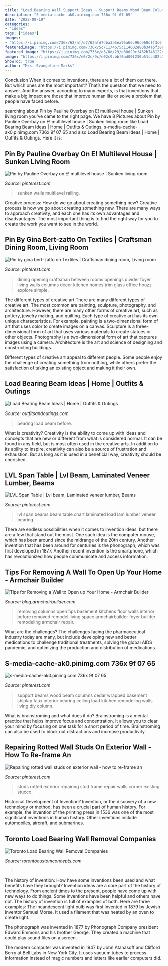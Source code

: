 ```yaml
---
title: "Load Bearing Wall Support Ideas ~ Support Beams Wood Beam Columns Cedar Wrapped Basement Shiplap Faux Interior Bearing Ceiling Load Kitchen Remodeling Walls Living Diy Column"
description: "S-media-cache-ak0.pinimg.com 736x 9f 07 65"
date: "2022-09-19"
categories:
- "ideas"
tags: ["ideas"]
images:
- "https://i.pinimg.com/736x/62/af/d7/62afd7dba3a5ea95a66c96ce60dff3c6.jpg"
featuredImage: "https://i.pinimg.com/736x/5c/11/46/5c114602e80b34a5f38e13af77627da6--beams-support.jpg"
featured_image: "https://i.pinimg.com/736x/e3/8d/29/e38d29cf432b746122d0f90c369b7e8b--sunken-living-room-modern-living-rooms.jpg"
image: "https://i.pinimg.com/736x/e0/2c/9c/e02c9cbbf0ad00f230b51cc482c371bf--wall-stud-house-repair.jpg"
ShowToc: true
author: "Mrs. Evangeline Marks"
---
```



Conclusion
When it comes to inventions, there are a lot of them out there. But which ones are the most important? That’s the question that we need to answer. And the answer, according to many experts, is that inventions that make a big impact are those that improve human life or solve a problem that people have faced before.

	

		
searching about Pin by Pauline Overbay on E! multilevel house | Sunken living room you've came to the right page. We have 8 Pictures about Pin by Pauline Overbay on E! multilevel house | Sunken living room like Load Bearing Beam Ideas | Home | Outfits &amp; Outings, s-media-cache-ak0.pinimg.com 736x 9f 07 65 and also Load Bearing Beam Ideas | Home | Outfits &amp; Outings. Here it is:
		
    
## Pin By Pauline Overbay On E! Multilevel House | Sunken Living Room

<img loading=lazy src="https://i.pinimg.com/736x/e3/8d/29/e38d29cf432b746122d0f90c369b7e8b--sunken-living-room-modern-living-rooms.jpg" onerror="this.onerror=null;this.src='https://tse2.mm.bing.net/th?id=OIP.iUjsxtWgrHydV6gBUUw2eQHaF7&amp;pid=15.1';" alt="Pin by Pauline Overbay on E! multilevel house | Sunken living room">

_Source: pinterest.com_

>sunken walls multilevel railing. 

	

Creative process: How do we go about creating something new?
Creative process is how we go about creating something new. There are many ways to approach creativity, and each one has its own advantages and disadvantages. The most important thing is to find the right way for you to create the work you want to see in the world.

    
## Pin By Gina Bert-zatto On Textiles | Craftsman Dining Room, Living Room

<img loading=lazy src="https://i.pinimg.com/736x/7a/41/78/7a417892465be95eac26c2fe874ea0c8--craftsman-dining-room-craftsman-homes.jpg" onerror="this.onerror=null;this.src='https://tse4.mm.bing.net/th?id=OIP.PWTdwiVcegWlvAA2KD3a0gAAAA&amp;pid=15.1';" alt="Pin by gina bert-zatto on Textiles | Craftsman dining room, Living room">

_Source: pinterest.com_

>dining opening craftsman between rooms openings divider foyer living walls columns decor kitchen homes trim glass office houzz explore simple. 

	

The different types of creative art
There are many different types of creative art. The most common are painting, sculpture, photography, and architecture. However, there are many other forms of creative art, such as pottery, jewelry making, and quilting.
Each type of creative art has its own unique characteristics. For example, painting is a two-dimensional form of art that uses color to create images on a canvas. Sculpture is a three-dimensional form of art that uses various materials to create statues or other objects. Photography is a two-dimensional form of art that captures images using a camera. Architecture is the art and science of designing and constructing buildings.

Different types of creative art appeal to different people. Some people enjoy the challenge of creating something from nothing, while others prefer the satisfaction of taking an existing object and making it their own.

    
## Load Bearing Beam Ideas | Home | Outfits &amp; Outings

<img loading=lazy src="https://outfitsandoutings.com/wp-content/uploads/2020/07/IMG_3330-750x1000.jpg" onerror="this.onerror=null;this.src='https://tse2.mm.bing.net/th?id=OIP.laKqtUKs1nuwIdtcG7SMhgHaJ4&amp;pid=15.1';" alt="Load Bearing Beam Ideas | Home | Outfits &amp; Outings">

_Source: outfitsandoutings.com_

>bearing load beam before. 

	

What is creativity?
Creativity is the ability to come up with ideas and concepts that are new or different from what is considered normal. It can be found in any field, but is most often used in the creative arts. In addition to its ability to inspire, creativity can also be a source of frustration and exhaustion. But as long as it is used in a beneficial way, creativity should be cherished.

    
## LVL Span Table | Lvl Beam, Laminated Veneer Lumber, Beams

<img loading=lazy src="https://i.pinimg.com/736x/62/af/d7/62afd7dba3a5ea95a66c96ce60dff3c6.jpg" onerror="this.onerror=null;this.src='https://tse4.mm.bing.net/th?id=OIP.VdPOxfVPEpzjhzJzeZqGVQHaPF&amp;pid=15.1';" alt="LVL Span Table | Lvl beam, Laminated veneer lumber, Beams">

_Source: pinterest.com_

>lvl span beams beam table chart laminated load lam lumber veneer bearing. 

	

There are endless possibilities when it comes to invention ideas, but there are a few that stand out the most. One such idea is the computer mouse, which has been around since the midrange of the 20th century. Another invention that has been around for centuries is the phonograph, which was first developed in 1877. Another recent invention is the smartphone, which has revolutionized how people communicate and access information.

    
## Tips For Removing A Wall To Open Up Your Home - Armchair Builder

<img loading=lazy src="http://blog.armchairbuilder.com/wp-content/uploads/2012/01/Columns.jpg" onerror="this.onerror=null;this.src='https://tse3.mm.bing.net/th?id=OIP.blv2IEGKgmoPw6Gwffnw-wHaJ4&amp;pid=15.1';" alt="Tips for Removing a Wall to Open up Your Home - Armchair Builder">

_Source: blog.armchairbuilder.com_

>removing columns open tips basement kitchens floor walls interior before removed remodel living space armchairbuilder foyer builder remodeling armchair repair. 

	

What are the challenges?
The challenges facing the pharmaceutical industry today are many, but include developing new and better medications to challenge traditional treatments, solving the global AIDS pandemic, and optimizing the production and distribution of medications.

    
## S-media-cache-ak0.pinimg.com 736x 9f 07 65

<img loading=lazy src="https://i.pinimg.com/736x/5c/11/46/5c114602e80b34a5f38e13af77627da6--beams-support.jpg" onerror="this.onerror=null;this.src='https://tse1.mm.bing.net/th?id=OIP._Ig2mmk6FH1ygXxzRIHWBAHaJQ&amp;pid=15.1';" alt="s-media-cache-ak0.pinimg.com 736x 9f 07 65">

_Source: pinterest.com_

>support beams wood beam columns cedar wrapped basement shiplap faux interior bearing ceiling load kitchen remodeling walls living diy column. 

	

What is brainstroming and what does it do?
Brainstroming is a mental practice that helps improve focus and concentration. It allows you to clear your mind by focusing on one task for a short period of time. Brainstroming can also be used to block out distractions and increase productivity.

    
## Repairing Rotted Wall Studs On Exterior Wall - How To Re-frame An

<img loading=lazy src="https://i.pinimg.com/736x/e0/2c/9c/e02c9cbbf0ad00f230b51cc482c371bf--wall-stud-house-repair.jpg" onerror="this.onerror=null;this.src='https://tse3.mm.bing.net/th?id=OIP.rgGmf2Op58l91E6R8oGEVAHaFh&amp;pid=15.1';" alt="Repairing rotted wall studs on exterior wall - how to re-frame an">

_Source: pinterest.com_

>studs rotted exterior repairing stud frame repair walls corner existing stucco. 

	

Historical Development of Invention?
Invention, or the discovery of a new technology or method, has been a crucial part of human history. For example, the invention of the printing press in 1536 was one of the most significant inventions in human history. Other inventions include automobiles, aircraft, and submarines.

    
## Toronto Load Bearing Wall Removal Companies

<img loading=lazy src="https://www.torontocustomconcepts.com/wp-content/uploads/2016/12/TorontoLoadBearingWallRemovalBA.jpg" onerror="this.onerror=null;this.src='https://tse4.mm.bing.net/th?id=OIP._q4rg-vdWEVu2MaePw0LowHaDO&amp;pid=15.1';" alt="Toronto Load Bearing Wall Removal Companies">

_Source: torontocustomconcepts.com_

>. 

	

The history of invention: How have some inventions been used and what benefits have they brought?
Invention ideas are a core part of the history of technology. From ancient times to the present, people have come up with new ways to do things. Some inventions have been helpful and others have not. The history of invention is full of examples of both. Here are three examples:
The incandescent light bulb was first invented in 1879 by Jewish inventor Samuel Morse. It used a filament that was heated by an oven to create light.

The phonograph was invented in 1877 by Phonograph Company president Edward Emmons and his brother George. They created a machine that could play sound files on a screen.

The modern computer was invented in 1947 by John Atanasoff and Clifford Berry at Bell Labs in New York City. It uses vacuum tubes to process information instead of magic numbers and letters like earlier computers did.

